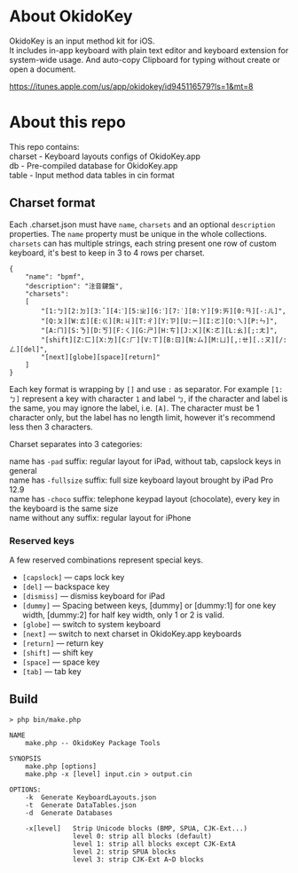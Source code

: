 # About OkidoKey

OkidoKey is an input method kit for iOS.  
It includes in-app keyboard with plain text editor and keyboard extension for system-wide usage. And auto-copy Clipboard for typing without create or open a document.

https://itunes.apple.com/us/app/okidokey/id945116579?ls=1&mt=8

# About this repo

This repo contains:  
charset - Keyboard layouts configs of OkidoKey.app  
db - Pre-compiled database for OkidoKey.app  
table - Input method data tables in cin format

## Charset format

Each .charset.json must have `name`, `charsets` and an optional `description` properties. The `name` property must be unique in the whole collections.  `charsets` can has multiple strings, each string present one row of custom keyboard, it's best to keep in 3 to 4 rows per charset.

    {
        "name": "bpmf",
        "description": "注音鍵盤",
        "charsets":
        [
            "[1:ㄅ][2:ㄉ][3:ˇ][4:ˋ][5:ㄓ][6:ˊ][7:˙][8:ㄚ][9:ㄞ][0:ㄢ][-:ㄦ]",
            "[Q:ㄆ][W:ㄊ][E:ㄍ][R:ㄐ][T:ㄔ][Y:ㄗ][U:ㄧ][I:ㄛ][O:ㄟ][P:ㄣ]",
            "[A:ㄇ][S:ㄋ][D:ㄎ][F:ㄑ][G:ㄕ][H:ㄘ][J:ㄨ][K:ㄜ][L:ㄠ][;:ㄤ]",
            "[shift][Z:ㄈ][X:ㄌ][C:ㄏ][V:ㄒ][B:ㄖ][N:ㄙ][M:ㄩ][,:ㄝ][.:ㄡ][/:ㄥ][del]",
            "[next][globe][space][return]"
        ]
    }

Each key format is wrapping by `[]` and use `:` as separator.  For example `[1:ㄅ]` represent a key with character `1` and label `ㄅ`, if the character and label is the same, you may ignore the label, i.e. `[A]`. The character must be 1 character only, but the label has no length limit, however it's recommend less then 3 characters.

Charset separates into 3 categories:

name has `-pad` suffix: regular layout for iPad, without tab, capslock keys in general  
name has `-fullsize` suffix: full size keyboard layout brought by iPad Pro 12.9  
name has `-choco` suffix: telephone keypad layout (chocolate), every key in the keyboard is the same size  
name without any suffix: regular layout for iPhone  

### Reserved keys

A few reserved combinations represent special keys.

- `[capslock]` — caps lock key
- `[del]` — backspace key
- `[dismiss]` — dismiss keyboard for iPad
- `[dummy]` — Spacing between keys, [dummy] or [dummy:1] for one key width, [dummy:2] for half key width, only 1 or 2 is valid.
- `[globe]` — switch to system keyboard
- `[next]` — switch to next charset in OkidoKey.app keyboards
- `[return]` — return key
- `[shift]` — shift key
- `[space]` — space key
- `[tab]` — tab key

## Build

    > php bin/make.php
    
    NAME
    	make.php -- OkidoKey Package Tools

    SYNOPSIS
    	make.php [options]
    	make.php -x [level] input.cin > output.cin

    OPTIONS:
    	-k	Generate KeyboardLayouts.json
    	-t	Generate DataTables.json
    	-d	Generate Databases

    	-x[level]	Strip Unicode blocks (BMP, SPUA, CJK-Ext...)
        			level 0: strip all blocks (default)
        			level 1: strip all blocks except CJK-ExtA
        			level 2: strip SPUA blocks
        			level 3: strip CJK-Ext A~D blocks
    

